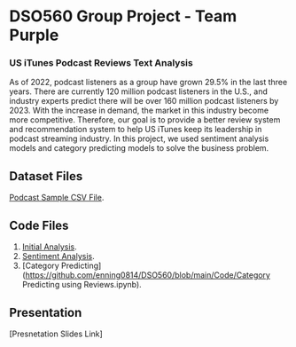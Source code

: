 # DSO560 Group Project - Team Purple
### US iTunes Podcast Reviews Text Analysis
As of 2022, podcast listeners as a group have grown 29.5% in the last three years. There are currently 120 million podcast listeners in the U.S., and industry experts predict there will be over 160 million podcast listeners by 2023.
With the increase in demand, the market in this industry become more competitive. Therefore, our goal is to provide a better review system and recommendation system to help US iTunes keep its leadership in podcast streaming industry. In this project, we used sentiment analysis models and category predicting models to solve the business problem. 

## Dataset Files
[Podcast Sample CSV File](https://github.com/enning0814/DSO560/blob/main/Dataset/podcast_sample.csv.zip).

## Code Files
1. [Initial Analysis](https://github.com/enning0814/DSO560/blob/main/Code/Initial_Analysis.ipynb).
2. [Sentiment Analysis](https://github.com/enning0814/DSO560/blob/main/Code/Sentiment_Analysis_Modelling.ipynb).
3. [Category Predicting](https://github.com/enning0814/DSO560/blob/main/Code/Category Predicting using Reviews.ipynb).

## Presentation
[Presnetation Slides Link]
